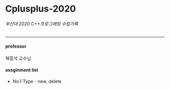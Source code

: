 # Cplusplus-2020
###### 부산대 2020 C++프로그래밍 수업기록
----
#### professor
채흥석 교수님

#### assginment list   
- No.1 Type - new, delete  

